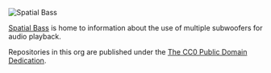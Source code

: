 ![Spatial Bass](https://storage.googleapis.com/a78nnwbzrpm/Spatial-Bass-439x179.jpg)

[Spatial Bass](https://spatialbass.com) is home to information about 
the use of multiple subwoofers for audio playback.

Repositories in this org are published under the [The CC0 
Public Domain Dedication](https://creativecommons.org/publicdomain/zero/1.0/).
